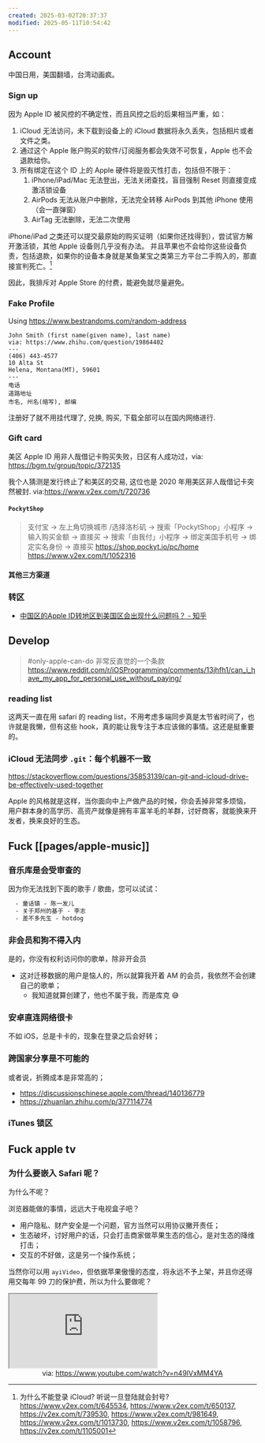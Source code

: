 ```yaml
---
created: 2025-03-02T20:37:37
modified: 2025-05-11T10:54:42
---
```


## Account

中国日用，美国翻墙，台湾动画疯。

### Sign up

因为 Apple ID 被风控的不确定性，而且风控之后的后果相当严重，如：

1. iCloud 无法访问，未下载到设备上的 iCloud 数据将永久丢失，包括相片或者文件之类。
2. 通过这个 Apple 账户购买的软件/订阅服务都会失效不可恢复，Apple 也不会退款给你。
3. 所有绑定在这个 ID 上的 Apple 硬件将是毁灭性打击，包括但不限于：
    1. iPhone/iPad/Mac 无法登出，无法关闭查找，盲目强制 Reset 则直接变成激活锁设备
    2. AirPods 无法从账户中删除，无法完全转移 AirPods 到其他 iPhone 使用（会一直弹窗）
    3. AirTag 无法删除，无法二次使用

iPhone/iPad 之类还可以提交最原始的购买证明（如果你还找得到），尝试官方解开激活锁，其他 Apple 设备则几乎没有办法。 并且苹果也不会给你这些设备负责，包括退款，如果你的设备本身就是某鱼某宝之类第三方平台二手购入的，那直接宣判死亡。[^apple-ban-id]

因此，我排斥对 Apple Store 的付费，能避免就尽量避免。

### Fake Profile

Using https://www.bestrandoms.com/random-address

```
John Smith (first name(given name), last name)
via: https://www.zhihu.com/question/19864402
---
(406) 443-4577
10 Alta St
Helena, Montana(MT), 59601
---
电话
道路地址
市名, 州名(缩写), 邮编
```

注册好了就不用挂代理了, 兑换, 购买, 下载全部可以在国内网络进行.

### Gift card

美区 Apple ID 用非人哉借记卡购买失败，日区有人成功过，via: https://bgm.tv/group/topic/372135

我个人猜测是发行终止了和美区的交易, 这位也是 2020 年用美区非人哉借记卡突然被封. via:https://www.v2ex.com/t/720736

#### `PockytShop`

> 支付宝 -> 左上角切换城市 /选择洛杉矶
>   -> 搜索「PockytShop」小程序 -> 输入购买金额 -> 直接买
>   -> 搜索「由我付」小程序 -> 绑定美国手机号 -> 绑定实名身份 -> 直接买
> https://shop.pockyt.io/pc/home
> https://www.v2ex.com/t/1052316

#### 其他三方渠道

### 转区

- [中国区的Apple ID转地区到美国区会出现什么问题吗？ - 知乎](https://www.zhihu.com/question/31841333)

## Develop

> #only-apple-can-do
> 非常反直觉的一个条款
> https://www.reddit.com/r/iOSProgramming/comments/13jhfh1/can_i_have_my_app_for_personal_use_without_paying/

### reading list

这两天一直在用 safari 的 reading list，不用考虑多端同步真是太节省时间了，也许就是我懒，但有这些 hook，真的能让我专注于本应该做的事情。这还是挺重要的。

### iCloud 无法同步 `.git`：每个机器不一致

https://stackoverflow.com/questions/35853139/can-git-and-icloud-drive-be-effectively-used-together

Apple 的风格就是这样，当你面向中上产做产品的时候，你会丢掉非常多烦恼，用户群本身的高学历、高资产就像是拥有丰富羊毛的羊群，讨好商客，就能换来开发者，换来良好的生态。

## Fuck [[pages/apple-music]]
### 音乐库是会受审查的

因为你无法找到下面的歌手 / 歌曲，您可以试试：

```diff
  - 童话镇 - 陈一发儿
  - 关于郑州的基于 - 李志
  - 差不多先生 - hotdog
```

### 非会员和狗不得入内

是的，你没有权利访问你的歌单，除非开会员

- 这对迁移数据的用户是恼人的，所以就算我开着 AM 的会员，我依然不会创建自己的歌单；
  - 我知道就算创建了，他也不属于我，而是库克 😅

### 安卓直连网络很卡

不如 iOS，总是卡卡的，现象在登录之后会好转；

### 跨国家分享是不可能的

或者说，折腾成本是非常高的；

- https://discussionschinese.apple.com/thread/140136779
- https://zhuanlan.zhihu.com/p/377114774

### iTunes 锁区
## Fuck apple tv

### 为什么要嵌入 Safari 呢？

为什么不呢？

浏览器能做的事情，远远大于电视盒子吧？

- 用户隐私、财产安全是一个问题，官方当然可以用协议撇开责任；
- 生态破坏，讨好用户的话，只会打击商家做苹果生态的信心，是对生态的降维打击；
- 交互的不好做，这是另一个操作系统；

当然你可以用 `ayiVideo`，但依据苹果傲慢的态度，将永远不予上架，并且你还得用交每年 99 刀的保护费，所以为什么要做呢？

<iframe src="https://www.youtube.com/embed/n49lVxMM4YA" allow="accelerometer; autoplay; clipboard-write; encrypted-media; gyroscope; picture-in-picture; web-share" referrerpolicy="strict-origin-when-cross-origin" allowfullscreen></iframe>
<center>via: <a href='https://www.youtube.com/watch?v=n49lVxMM4YA' target='_blank' class='external-link'>https://www.youtube.com/watch?v=n49lVxMM4YA</a></center>

[^apple-ban-id]: 为什么不能登录 iCloud? 听说一旦登陆就会封号? https://www.v2ex.com/t/645534, https://www.v2ex.com/t/650137, https://v2ex.com/t/739530, https://www.v2ex.com/t/981649, https://www.v2ex.com/t/1013730, https://www.v2ex.com/t/1058796, https://v2ex.com/t/1105001
